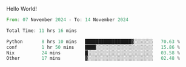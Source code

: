 Hello World!

<!--START_SECTION:waka-->

```rust
From: 07 November 2024 - To: 14 November 2024

Total Time: 11 hrs 16 mins

Python       8 hrs 10 mins   █████████████████▓░░░░░░░   70.63 %
conf         1 hr 50 mins    ████░░░░░░░░░░░░░░░░░░░░░   15.86 %
Nix          24 mins         █░░░░░░░░░░░░░░░░░░░░░░░░   03.58 %
Other        17 mins         ▓░░░░░░░░░░░░░░░░░░░░░░░░   02.48 %
```

<!--END_SECTION:waka-->
